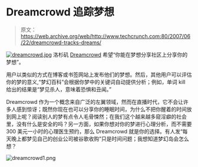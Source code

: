 # Dreamcrowd 追踪梦想 

> 原文：<https://web.archive.org/web/http://www.techcrunch.com:80/2007/06/22/dreamcrowd-tracks-dreams/>

[![dreamcrowd.jpg](img/4d8509678bb81c0f07c8371b50d239f8.png)](https://web.archive.org/web/20220929221229/http://www.dreamcrowd.com/) 洛杉矶 [Dreamcrowd](https://web.archive.org/web/20220929221229/http://www.dreamcrowd.com/) 希望“你能在梦想分享社区上分享你的梦想”。

用户以类似的方式在博客或书签网站上发布他们的梦想。然后，其他用户可以评估你的梦的意义,“梦幻百科”会根据你梦中的关键词自动提供分析；例如，单词 kill 给出的结果是“梦见杀人，意味着恐惧和丑闻。”

Dreamcrowd 作为一个概念来自广泛的左翼领域，然而在直播时代，它不会让许多人感到惊讶；既然你现在也可以分享你的睡眠时间，为什么不把你醒着的时间放到网上呢？阅读别人的梦有点令人毛骨悚然；在我们这个越来越多窥淫癖的社会里，没有什么是安全的吗？另一方面，如果你想对你的梦进行心理分析，而不需要 300 美元一小时的心理医生预约，那么 Dreamcrowd 就是你的选择。有人发“每天晚上都梦见自己的创业公司被谷歌收购”只是时间问题；我想知道梦幻岛会怎么想？

![dreamcrowd1.png](img/3ccba19cf61772698301e6bd45f612ba.png)